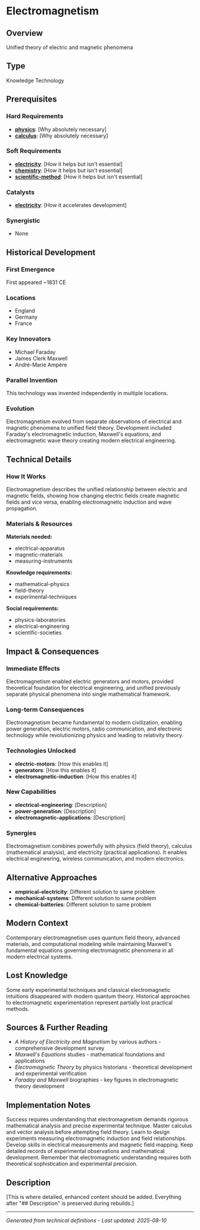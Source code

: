 # Electromagnetism

## Overview
Unified theory of electric and magnetic phenomena

## Type
Knowledge Technology

## Prerequisites

### Hard Requirements
- **[physics](../physics/README.md)**: [Why absolutely necessary]
- **[calculus](../calculus/README.md)**: [Why absolutely necessary]

### Soft Requirements
- **[electricity](../electricity/README.md)**: [How it helps but isn't essential]
- **[chemistry](../chemistry/README.md)**: [How it helps but isn't essential]
- **[scientific-method](../scientific-method/README.md)**: [How it helps but isn't essential]

### Catalysts
- **[electricity](../electricity/README.md)**: [How it accelerates development]

### Synergistic
- None

## Historical Development

### First Emergence
First appeared ~1831 CE

### Locations
- England
- Germany
- France

### Key Innovators
- Michael Faraday
- James Clerk Maxwell
- André-Marie Ampère

### Parallel Invention
This technology was invented independently in multiple locations.

### Evolution
Electromagnetism evolved from separate observations of electrical and magnetic phenomena to unified field theory. Development included Faraday's electromagnetic induction, Maxwell's equations, and electromagnetic wave theory creating modern electrical engineering.

## Technical Details

### How It Works
Electromagnetism describes the unified relationship between electric and magnetic fields, showing how changing electric fields create magnetic fields and vice versa, enabling electromagnetic induction and wave propagation.

### Materials & Resources
**Materials needed:**
- electrical-apparatus
- magnetic-materials
- measuring-instruments


**Knowledge requirements:**
- mathematical-physics
- field-theory
- experimental-techniques


**Social requirements:**
- physics-laboratories
- electrical-engineering
- scientific-societies

## Impact & Consequences

### Immediate Effects
Electromagnetism enabled electric generators and motors, provided theoretical foundation for electrical engineering, and unified previously separate physical phenomena into single mathematical framework.

### Long-term Consequences
Electromagnetism became fundamental to modern civilization, enabling power generation, electric motors, radio communication, and electronic technology while revolutionizing physics and leading to relativity theory.

### Technologies Unlocked
- **electric-motors**: [How this enables it]
- **generators**: [How this enables it]
- **electromagnetic-induction**: [How this enables it]

### New Capabilities
- **electrical-engineering**: [Description]
- **power-generation**: [Description]
- **electromagnetic-applications**: [Description]

### Synergies
Electromagnetism combines powerfully with physics (field theory), calculus (mathematical analysis), and electricity (practical applications). It enables electrical engineering, wireless communication, and modern electronics.

## Alternative Approaches
- **empirical-electricity**: Different solution to same problem
- **mechanical-systems**: Different solution to same problem
- **chemical-batteries**: Different solution to same problem

## Modern Context
Contemporary electromagnetism uses quantum field theory, advanced materials, and computational modeling while maintaining Maxwell's fundamental equations governing electromagnetic phenomena in all modern electrical systems.

## Lost Knowledge
Some early experimental techniques and classical electromagnetic intuitions disappeared with modern quantum theory. Historical approaches to electromagnetic experimentation represent partially lost practical methods.

## Sources & Further Reading
- *A History of Electricity and Magnetism* by various authors - comprehensive development survey
- *Maxwell's Equations* studies - mathematical foundations and applications
- *Electromagnetic Theory* by physics historians - theoretical development and experimental verification
- *Faraday and Maxwell* biographies - key figures in electromagnetic theory development

## Implementation Notes
Success requires understanding that electromagnetism demands rigorous mathematical analysis and precise experimental technique. Master calculus and vector analysis before attempting field theory. Learn to design experiments measuring electromagnetic induction and field relationships. Develop skills in electrical measurements and magnetic field mapping. Keep detailed records of experimental observations and mathematical development. Remember that electromagnetic understanding requires both theoretical sophistication and experimental precision.

## Description








[This is where detailed, enhanced content should be added. Everything after "## Description" is preserved during rebuilds.]

---
*Generated from technical definitions - Last updated: 2025-08-10*
